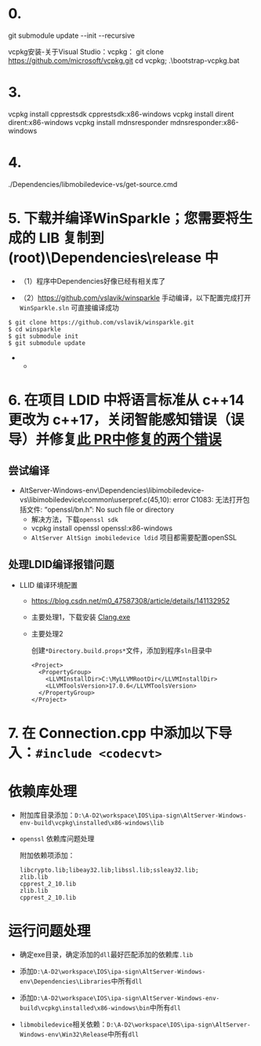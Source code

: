 # 0.
git submodule update --init --recursive

vcpkg安装-关于Visual Studio：vcpkg：
git clone https://github.com/microsoft/vcpkg.git
cd vcpkg; .\bootstrap-vcpkg.bat

# 3.
vcpkg install cpprestsdk cpprestsdk:x86-windows
vcpkg install dirent dirent:x86-windows
vcpkg install mdnsresponder mdnsresponder:x86-windows

# 4.
./Dependencies/libmobiledevice-vs/get-source.cmd



# 5. 下载并编译WinSparkle；您需要将生成的 LIB 复制到 (root)\Dependencies\release 中



+  （1）程序中Dependencies好像已经有相关库了

+  （2）https://github.com/vslavik/winsparkle 手动编译，以下配置完成打开 `WinSparkle.sln` 可直接编译成功

  ```
  $ git clone https://github.com/vslavik/winsparkle.git
  $ cd winsparkle
  $ git submodule init
  $ git submodule update
  ```

+ + 

  

# 6. 在项目 LDID 中将语言标准从 c++14 更改为 c++17，关闭智能感知错误（误导）并修复[此 PR中修复的两个错误](https://github.com/rileytestut/AltServer-Windows/pull/1)

## 尝试编译

+ AltServer-Windows-env\Dependencies\libimobiledevice-vs\libimobiledevice\common\userpref.c(45,10): error C1083: 无法打开包括文件: “openssl/bn.h”: No such file or directory
  + 解决方法，下载`openssl sdk`
  + vcpkg install openssl openssl:x86-windows
  + `AltServer AltSign imobiledevice ldid` 项目都需要配置openSSL

## 处理LDID编译报错问题

+ LLID 编译环境配置

  + https://blog.csdn.net/m0_47587308/article/details/141132952

  + 主要处理1，下载安装 [Clang.exe](https://github.com/llvm/llvm-project/releases/)

  + 主要处理2

    创建`*Directory.build.props*`文件，添加到程序`sln`目录中

    ```
    <Project>
      <PropertyGroup>
        <LLVMInstallDir>C:\MyLLVMRootDir</LLVMInstallDir>
        <LLVMToolsVersion>17.0.6</LLVMToolsVersion>
      </PropertyGroup>
    </Project>
    ```

## 

# 7. 在 Connection.cpp 中添加以下导入：`#include <codecvt>`







# 依赖库处理

+ 附加库目录添加：`D:\A-D2\workspace\IOS\ipa-sign\AltServer-Windows-env-build\vcpkg\installed\x86-windows\lib`

+ `openssl` 依赖库问题处理

  附加依赖项添加： 

  ```
  libcrypto.lib;libeay32.lib;libssl.lib;ssleay32.lib;
  zlib.lib
  cpprest_2_10.lib
  zlib.lib
  cpprest_2_10.lib
  ```

# 运行问题处理

+ 确定exe目录，确定添加的`dll`最好匹配添加的依赖库`.lib`
+ 添加`D:\A-D2\workspace\IOS\ipa-sign\AltServer-Windows-env\Dependencies\Libraries`中所有`dll`
+ 添加`D:\A-D2\workspace\IOS\ipa-sign\AltServer-Windows-env-build\vcpkg\installed\x86-windows\bin`中所有`dll`

+ `libmobiledevice`相关依赖：`D:\A-D2\workspace\IOS\ipa-sign\AltServer-Windows-env\Win32\Release`中所有`dll`







​		
